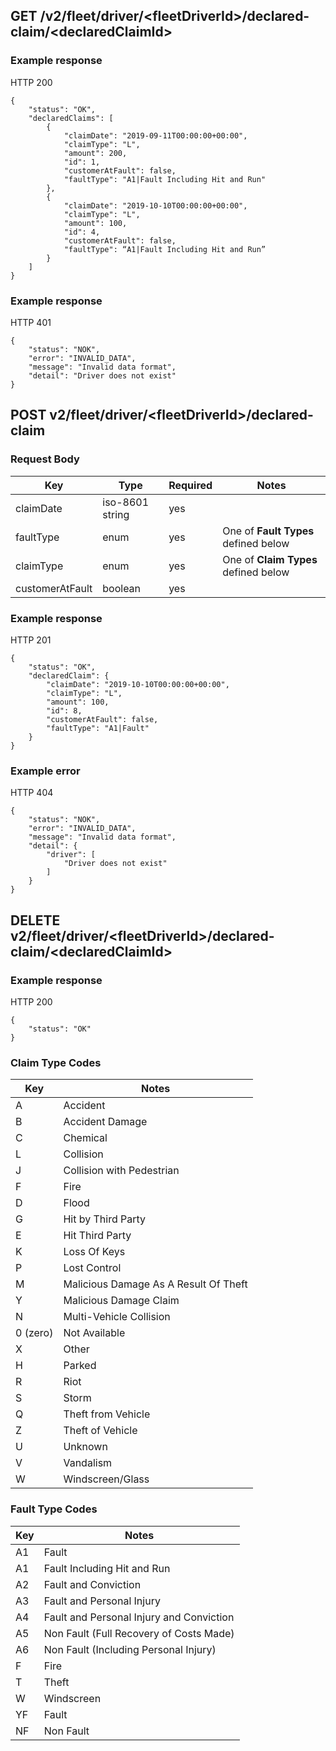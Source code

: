 ## GET /v2/fleet/driver/&lt;fleetDriverId&gt;/declared-claim/&lt;declaredClaimId&gt;

### Example response

HTTP 200

```
{
    "status": "OK",
    "declaredClaims": [
        {
            "claimDate": "2019-09-11T00:00:00+00:00",
            "claimType": "L",
            "amount": 200,
            "id": 1,
            "customerAtFault": false,
            "faultType": "A1|Fault Including Hit and Run"
        },
        {
            "claimDate": "2019-10-10T00:00:00+00:00",
            "claimType": "L",
            "amount": 100,
            "id": 4,
            "customerAtFault": false,
            "faultType": “A1|Fault Including Hit and Run”
        }
    ]
}
```

### Example response

HTTP 401

```
{
    "status": "NOK",
    "error": "INVALID_DATA",
    "message": "Invalid data format",
    "detail": "Driver does not exist"
}
```

## POST v2/fleet/driver/&lt;fleetDriverId&gt;/declared-claim

### Request Body

| Key | Type | Required | Notes |
| --- | --- | --- | --- |
| claimDate | iso-8601 string | yes |  |
| faultType | enum | yes | One of **Fault Types** defined below |
| claimType | enum | yes | One of **Claim Types** defined below |
| customerAtFault | boolean | yes |  |

### Example response

HTTP 201

```
{
    "status": "OK",
    "declaredClaim": {
        "claimDate": "2019-10-10T00:00:00+00:00",
        "claimType": "L",
        "amount": 100,
        "id": 8,
        "customerAtFault": false,
        "faultType": "A1|Fault"
    }
}
```

### Example error

HTTP 404

```
{
    "status": "NOK",
    "error": "INVALID_DATA",
    "message": "Invalid data format",
    "detail": {
        "driver": [
            "Driver does not exist"
        ]
    }
}
```

## DELETE v2/fleet/driver/&lt;fleetDriverId&gt;/declared-claim/&lt;declaredClaimId&gt;

### Example response

HTTP 200

```
{
    "status": "OK"
}
```

### Claim Type Codes

| Key | Notes |
| --- | --- |
| A | Accident |
| B | Accident Damage |
| C | Chemical |
| L | Collision |
| J | Collision with Pedestrian |
| F | Fire |
| D | Flood |
| G | Hit by Third Party |
| E | Hit Third Party |
| K | Loss Of Keys |
| P | Lost Control |
| M | Malicious Damage As A Result Of Theft |
| Y | Malicious Damage Claim |
| N | Multi-Vehicle Collision |
| 0 (zero) | Not Available |
| X | Other |
| H | Parked |
| R | Riot |
| S | Storm |
| Q | Theft from Vehicle |
| Z | Theft of Vehicle |
| U | Unknown |
| V | Vandalism |
| W | Windscreen/Glass |

### Fault Type Codes

| Key | Notes |
| --- | --- |
| A1|Fault | Fault |
| A1|Fault Including Hit and Run |  |
| A2 | Fault and Conviction |
| A3 | Fault and Personal Injury |
| A4 | Fault and Personal Injury and Conviction |
| A5 | Non Fault (Full Recovery of Costs Made) |
| A6 | Non Fault (Including Personal Injury) |
| F | Fire |
| T | Theft |
| W | Windscreen |
| YF | Fault |
| NF | Non Fault |
